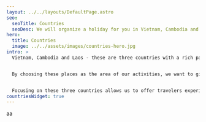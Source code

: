 ```yaml
---
layout: ../../layouts/DefaultPage.astro
seo:
  seoTitle: Countries
  seoDesc: We will organize a holiday for you in Vietnam, Cambodia and Laos.
hero:
  title: Countries
  image: ../../assets/images/countries-hero.jpg
intro: >
  Vietnam, Cambodia and Laos - these are three countries with a rich past, extraordinary cultures and stunning landscapes that capture the essence of Southeast Asia.


  By choosing these places as the area of our activities, we want to give travelers the opportunity to experience the authentic atmosphere of the region. Vietnam with its dynamic cities, lush river deltas and long coastlines; Cambodia, home to the majestic ruins of Angkor and its rich history; and Laos with its unparalleled peace, mountain landscapes and warm people.


  Focusing on these three countries allows us to offer travelers experiences that combine adventure, discovery and understanding of local cultures.
countriesWidget: true
---
```


aa
